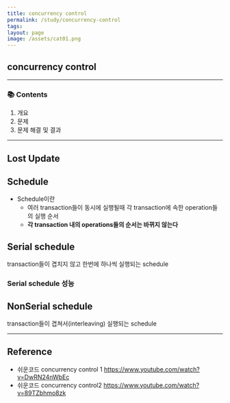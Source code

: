 ```yaml
---
title: concurrency control
permalink: /study/concurrency-control
tags: 
layout: page
image: /assets/cat01.png
---
```


## concurrency control

---

### 📚 Contents

1. 개요
2. 문제
3. 문제 해결 및 결과

---

## Lost Update

## Schedule

- Schedule이란
	- 여러 transaction들이 동시에 실행될때 각 transaction에 속한 operation들의 실행 순서
	- **각 transaction 내의 operations들의 순서는 바뀌지 않는다** 

## Serial schedule

transaction들이 겹치지 않고 한번에 하나씩 실행되는 schedule

### Serial schedule 성능


## NonSerial schedule

transaction들이 겹쳐서(interleaving) 실행되는 schedule





---

## Reference

- 쉬운코드 concurrency control 1 https://www.youtube.com/watch?v=DwRN24nWbEc
- 쉬운코드 concurrency control2 https://www.youtube.com/watch?v=89TZbhmo8zk

